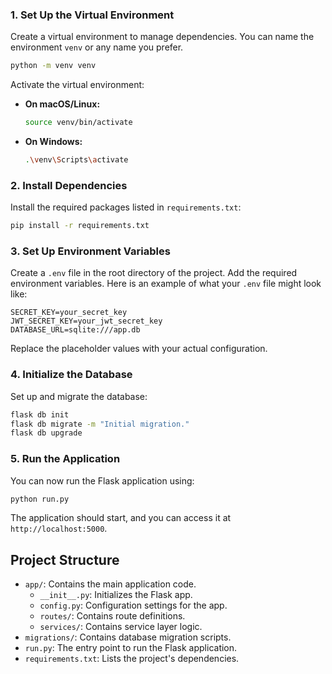 ### 1. Set Up the Virtual Environment

Create a virtual environment to manage dependencies. You can name the environment `venv` or any name you prefer.

```bash
python -m venv venv
```

Activate the virtual environment:

- **On macOS/Linux:**

  ```bash
  source venv/bin/activate
  ```

- **On Windows:**
  ```bash
  .\venv\Scripts\activate
  ```

### 2. Install Dependencies

Install the required packages listed in `requirements.txt`:

```bash
pip install -r requirements.txt
```

### 3. Set Up Environment Variables

Create a `.env` file in the root directory of the project. Add the required environment variables. Here is an example of what your `.env` file might look like:

```plaintext
SECRET_KEY=your_secret_key
JWT_SECRET_KEY=your_jwt_secret_key
DATABASE_URL=sqlite:///app.db
```

Replace the placeholder values with your actual configuration.

### 4. Initialize the Database

Set up and migrate the database:

```bash
flask db init
flask db migrate -m "Initial migration."
flask db upgrade
```

### 5. Run the Application

You can now run the Flask application using:

```bash
python run.py
```

The application should start, and you can access it at `http://localhost:5000`.

## Project Structure

- `app/`: Contains the main application code.
  - `__init__.py`: Initializes the Flask app.
  - `config.py`: Configuration settings for the app.
  - `routes/`: Contains route definitions.
  - `services/`: Contains service layer logic.
- `migrations/`: Contains database migration scripts.
- `run.py`: The entry point to run the Flask application.
- `requirements.txt`: Lists the project's dependencies.